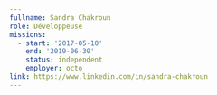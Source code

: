 ```yaml
---
fullname: Sandra Chakroun
role: Développeuse
missions:
  - start: '2017-05-10'
    end: '2019-06-30'
    status: independent
    employer: octo
link: https://www.linkedin.com/in/sandra-chakroun
---
```

